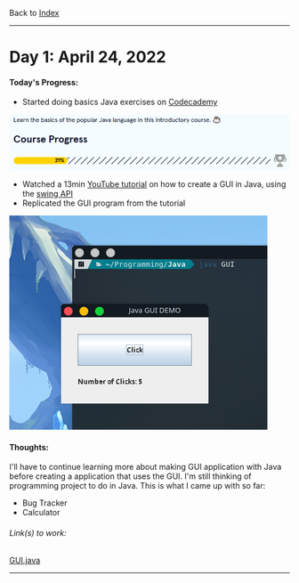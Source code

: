 Back to [Index](../README.md)
____
# Day 1: April 24, 2022
#### Today's Progress:
-  Started doing basics Java exercises on [Codecademy](https://www.codecademy.com/learn/learn-java)

![JavaProgress21.png](../Attachments-DOC/JavaProgress21.png)

-  Watched a 13min [YouTube tutorial](https://youtu.be/5o3fMLPY7qY) on how to create a GUI in Java, using the [swing API](https://www.javatpoint.com/java-swing)
-  Replicated the GUI program from the tutorial

![JavaGUITest.png](../Attachments-DOC/JavaGUITest.png)

#### Thoughts: 
I'll have to continue learning more about making GUI application with Java before creating a application that uses the GUI.
I'm still thinking of programming project to do in Java. 
This is what I came up with so far:
- Bug Tracker
- Calculator



###### Link(s) to work:
[GUI.java](../Attachments-DOC/GUI.java)
___
